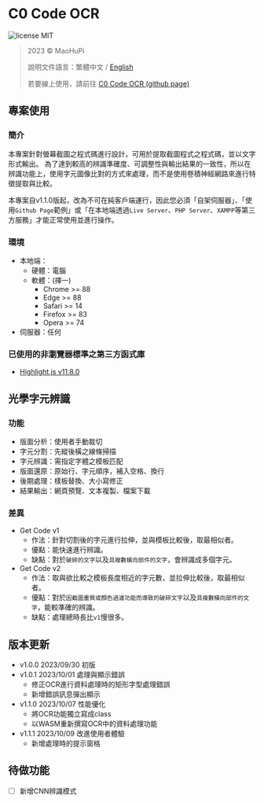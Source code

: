 # C0 Code OCR

![license MIT](https://img.shields.io/badge/license-MIT-blue)

> 2023 &copy; MaoHuPi
> 
> 說明文件語言：繁體中文 / [English](../README.md)
> 
> 若要線上使用，請前往 [C0 Code OCR (github page)](https://maohupi.github.io/c0CodeOCR/)

## 專案使用

### 簡介

本專案針對螢幕截圖之程式碼進行設計，可用於提取截圖程式之程式碼，並以文字形式輸出。
為了達到較高的辨識準確度、可調整性與輸出結果的一致性，所以在辨識功能上，使用字元圖像比對的方式來處理，而不是使用卷積神經網路來進行特徵提取與比較。

本專案自v1.1.0版起，改為不可在純客戶端運行，因此您必須「自架伺服器」、「使用`Github Page`範例」或「在本地端透過`Live Server`、`PHP Server`、`XAMPP`等第三方服務」才能正常使用並進行操作。

### 環境

* 本地端：
	* 硬體：電腦
	* 軟體：(擇一)
		* Chrome >= 88
		* Edge >= 88
		* Safari >= 14
		* Firefox >= 83
		* Opera >= 74
* 伺服器：任何

### 已使用的非瀏覽器標準之第三方函式庫

* [Highlight.js v11.8.0](https://github.com/highlightjs/highlight.js/releases/tag/11.8.0)

## 光學字元辨識

### 功能

* 版面分析：使用者手動裁切
* 字元分割：先縱後橫之線條掃描
* 字元辨識：需指定字體之模板匹配
* 版面還原：原始行、字元順序，補入空格、換行
* 後期處理：樣板替換、大小寫修正
* 結果輸出：網頁預覽、文本複製、檔案下載

### 差異

* Get Code v1
	* 作法：針對切割後的字元進行拉伸，並與模板比較後，取最相似者。
	* 優點：能快速進行辨識。
	* 缺點：對於`破碎的文字`以及`具複數橫向部件的文字`，會辨識成多個字元。
* Get Code v2  
	* 作法：取與欲比較之模板長度相近的字元數，並拉伸比較後，取最相似者。
	* 優點：對於`因截圖畫質或顏色過濾功能而導致的破碎文字`以及`具複數橫向部件的文字`，能較準確的辨識。
	* 缺點：處理總時長比`v1`慢很多。

## 版本更新

* v1.0.0 2023/09/30 初版
* v1.0.1 2023/10/01 處理與顯示錯誤
	* 修正OCR進行資料處理時的矩形字型處理錯誤
	* 新增錯誤訊息彈出顯示
* v1.1.0 2023/10/07 性能優化
	* 將OCR功能獨立寫成class
	* 以WASM重新撰寫OCR中的資料處理功能
* v1.1.1 2023/10/09 改進使用者體驗
	* 新增處理時的提示窗格

## 待做功能

- [ ] 新增CNN辨識模式
